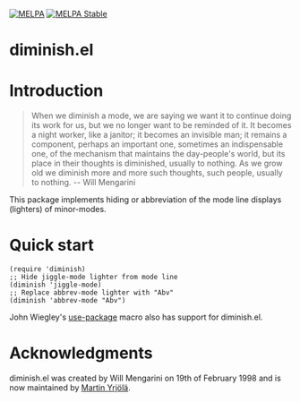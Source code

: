 [![MELPA](https://melpa.org/packages/diminish-badge.svg)](https://melpa.org/#/diminish)
[![MELPA Stable](http://stable.melpa.org/packages/diminish-badge.svg)](http://stable.melpa.org/#/diminish)

# diminish.el

Introduction
============

> When we diminish a mode, we are saying we want it to continue doing its
> work for us, but we no longer want to be reminded of it.  It becomes a
> night worker, like a janitor; it becomes an invisible man; it remains a
> component, perhaps an important one, sometimes an indispensable one, of
> the mechanism that maintains the day-people's world, but its place in
> their thoughts is diminished, usually to nothing.  As we grow old we
> diminish more and more such thoughts, such people, usually to nothing.
>  -- Will Mengarini

This package implements hiding or abbreviation of the mode line displays
(lighters) of minor-modes.

Quick start
===========

```emacs-lisp
(require 'diminish)
;; Hide jiggle-mode lighter from mode line
(diminish 'jiggle-mode)
;; Replace abbrev-mode lighter with "Abv"
(diminish 'abbrev-mode "Abv")
```

John Wiegley's
[use-package](https://github.com/jwiegley/use-package#diminishing-minor-modes)
macro also has support for diminish.el.

Acknowledgments
===============

diminish.el was created by Will Mengarini on 19th of February 1998 and is now
maintained by [Martin Yrjölä](https://github.com/myrjola).
